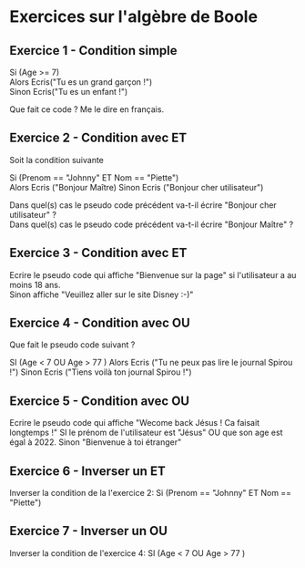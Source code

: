 # Exercices sur l'algèbre de Boole

## Exercice 1 - Condition simple

Si (Age >= 7)  
Alors Ecris("Tu es un grand garçon !")  
Sinon Ecris("Tu es un enfant !")  

Que fait ce code ? Me le dire en français.

## Exercice 2 - Condition avec ET

Soit la condition suivante

Si (Prenom == "Johnny" ET Nom == "Piette")  
Alors Ecris ("Bonjour Maître)
Sinon Ecris ("Bonjour cher utilisateur")

Dans quel(s) cas le pseudo code précédent va-t-il écrire "Bonjour cher utilisateur" ?  
Dans quel(s) cas le pseudo code précédent va-t-il écrire "Bonjour Maître" ?


## Exercice 3 - Condition avec ET

Ecrire le pseudo code qui affiche "Bienvenue sur la page" si l'utilisateur a au moins 18 ans.  
Sinon affiche "Veuillez aller sur le site Disney :-)"   

## Exercice 4 - Condition avec OU

Que fait le pseudo code suivant ?

SI (Age  < 7 OU Age > 77 )
Alors Ecris ("Tu ne peux pas lire le journal Spirou !")
Sinon Ecris ("Tiens voilà ton journal Spirou !")

## Exercice 5 - Condition avec OU

Ecrire le pseudo code qui affiche "Wecome back Jésus ! Ca faisait longtemps !" SI le prénom de l'utilisateur est "Jésus" OU que son age est égal à 2022. Sinon "Bienvenue à toi étranger"

## Exercice 6 - Inverser un ET

Inverser la condition de la l'exercice 2: Si (Prenom == "Johnny" ET Nom == "Piette")  

## Exercice 7 - Inverser un OU

Inverser la condition de l'exercice 4: SI (Age  < 7 OU Age > 77 )
